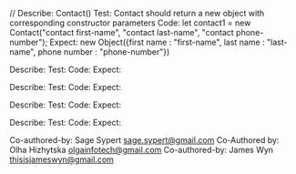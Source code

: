 //
Describe: Contact()
Test: Contact should return a new object with corresponding constructor parameters
Code: let contact1 = new Contact("contact first-name", "contact last-name", "contact phone-number");
Expect: new Object({first name : "first-name", last name : "last-name", phone number : "phone-number"})

Describe:
Test:
Code:
Expect:

Describe:
Test:
Code:
Expect:

Describe:
Test:
Code:
Expect:

Describe:
Test:
Code:
Expect:


Co-authored-by: Sage Sypert <sage.sypert@gmail.com>
Co-Authored by: Olha Hizhytska <olgainfotech@gmail.com>
Co-authored-by: James Wyn <thisisjameswyn@gmail.com>
